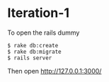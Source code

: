 # Iteration-1

To open the rails dummy
```
$ rake db:create
$ rake db:migrate
$ rails server

```
Then open http://127.0.0.1:3000/
